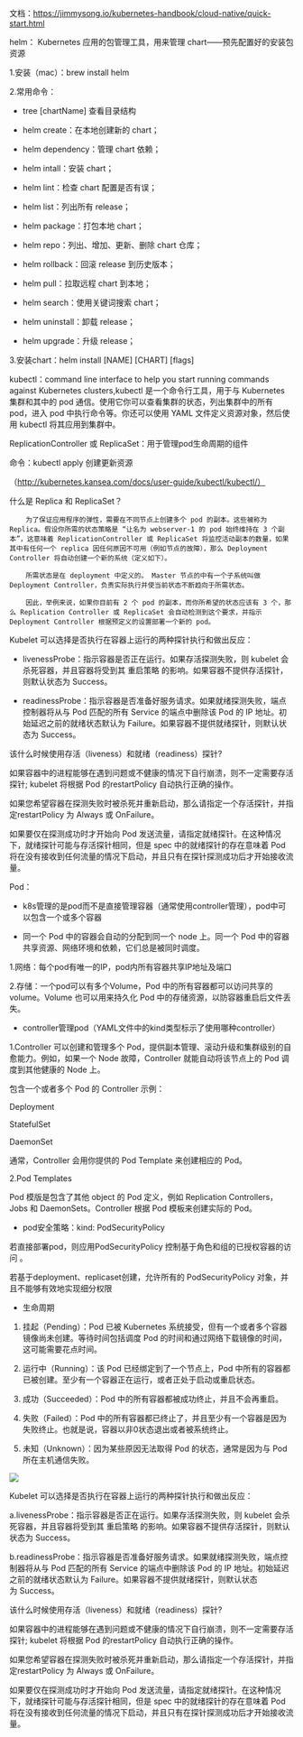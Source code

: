 文档：https://jimmysong.io/kubernetes-handbook/cloud-native/quick-start.html

helm： Kubernetes 应用的包管理工具，用来管理 chart——预先配置好的安装包资源

1.安装（mac）：brew install helm

2.常用命令：

- tree [chartName]    查看目录结构

- helm create：在本地创建新的 chart；

- helm dependency：管理 chart 依赖；

- helm intall：安装 chart；

- helm lint：检查 chart 配置是否有误；

- helm list：列出所有 release；

- helm package：打包本地 chart；

- helm repo：列出、增加、更新、删除 chart 仓库；

- helm rollback：回滚 release 到历史版本；

- helm pull：拉取远程 chart 到本地；

- helm search：使用关键词搜索 chart；

- helm uninstall：卸载 release；

- helm upgrade：升级 release；

3.安装chart：helm install [NAME] [CHART] [flags]





kubectl：command line interface to help you start running commands against Kubernetes clusters,kubectl 是一个命令行工具，用于与 Kubernetes 集群和其中的 pod 通信。使用它你可以查看集群的状态，列出集群中的所有 pod，进入 pod 中执行命令等。你还可以使用 YAML 文件定义资源对象，然后使用 kubectl 将其应用到集群中。



ReplicationController 或 ReplicaSet：用于管理pod生命周期的组件

命令：kubectl apply 创建更新资源

（http://kubernetes.kansea.com/docs/user-guide/kubectl/kubectl/）

什么是 Replica 和 ReplicaSet？

        为了保证应用程序的弹性，需要在不同节点上创建多个 pod 的副本。这些被称为 Replica。假设你所需的状态策略是 “让名为 webserver-1 的 pod 始终维持在 3 个副本”，这意味着 ReplicationController 或 ReplicaSet 将监控活动副本的数量，如果其中有任何一个 replica 因任何原因不可用（例如节点的故障），那么 Deployment Controller 将自动创建一个新的系统（定义如下）。

        所需状态是在 deployment 中定义的。 Master 节点的中有一个子系统叫做 Deployment Controller，负责实际执行并使当前状态不断趋向于所需状态。

        因此，举例来说，如果你目前有 2 个 pod 的副本，而你所希望的状态应该有 3 个，那么 Replication Controller 或 ReplicaSet 会自动检测到这个要求，并指示 Deployment Controller 根据预定义的设置部署一个新的 pod。





Kubelet 可以选择是否执行在容器上运行的两种探针执行和做出反应：

- livenessProbe：指示容器是否正在运行。如果存活探测失败，则 kubelet 会杀死容器，并且容器将受到其 重启策略 的影响。如果容器不提供存活探针，则默认状态为 Success。

- readinessProbe：指示容器是否准备好服务请求。如果就绪探测失败，端点控制器将从与 Pod 匹配的所有 Service 的端点中删除该 Pod 的 IP 地址。初始延迟之前的就绪状态默认为 Failure。如果容器不提供就绪探针，则默认状态为 Success。

该什么时候使用存活（liveness）和就绪（readiness）探针?

如果容器中的进程能够在遇到问题或不健康的情况下自行崩溃，则不一定需要存活探针; kubelet 将根据 Pod 的restartPolicy 自动执行正确的操作。

如果您希望容器在探测失败时被杀死并重新启动，那么请指定一个存活探针，并指定restartPolicy 为 Always 或 OnFailure。

如果要仅在探测成功时才开始向 Pod 发送流量，请指定就绪探针。在这种情况下，就绪探针可能与存活探针相同，但是 spec 中的就绪探针的存在意味着 Pod 将在没有接收到任何流量的情况下启动，并且只有在探针探测成功后才开始接收流量。



Pod：

- k8s管理的是pod而不是直接管理容器（通常使用controller管理），pod中可以包含一个或多个容器

- 同一个 Pod 中的容器会自动的分配到同一个 node 上。同一个 Pod 中的容器共享资源、网络环境和依赖，它们总是被同时调度。

1.网络：每个pod有唯一的IP，pod内所有容器共享IP地址及端口

2.存储：一个pod可以有多个Volume，Pod 中的所有容器都可以访问共享的 volume。Volume 也可以用来持久化 Pod 中的存储资源，以防容器重启后文件丢失。

- controller管理pod（YAML文件中的kind类型标示了使用哪种controller）

1.Controller 可以创建和管理多个 Pod，提供副本管理、滚动升级和集群级别的自愈能力。例如，如果一个 Node 故障，Controller 就能自动将该节点上的 Pod 调度到其他健康的 Node 上。

包含一个或者多个 Pod 的 Controller 示例：

Deployment

StatefulSet

DaemonSet

通常，Controller 会用你提供的 Pod Template 来创建相应的 Pod。

2.Pod Templates

Pod 模版是包含了其他 object 的 Pod 定义，例如 Replication Controllers，Jobs 和 DaemonSets。Controller 根据 Pod 模板来创建实际的 Pod。

- pod安全策略：kind: PodSecurityPolicy

若直接部署pod，则应用PodSecurityPolicy 控制基于角色和组的已授权容器的访问 。

若基于deployment、replicaset创建，允许所有的 PodSecurityPolicy 对象，并且不能够有效地实现细分权限

- 生命周期

1. 挂起（Pending）：Pod 已被 Kubernetes 系统接受，但有一个或者多个容器镜像尚未创建。等待时间包括调度 Pod 的时间和通过网络下载镜像的时间，这可能需要花点时间。

1. 运行中（Running）：该 Pod 已经绑定到了一个节点上，Pod 中所有的容器都已被创建。至少有一个容器正在运行，或者正处于启动或重启状态。

1. 成功（Succeeded）：Pod 中的所有容器都被成功终止，并且不会再重启。

1. 失败（Failed）：Pod 中的所有容器都已终止了，并且至少有一个容器是因为失败终止。也就是说，容器以非0状态退出或者被系统终止。

1. 未知（Unknown）：因为某些原因无法取得 Pod 的状态，通常是因为与 Pod 所在主机通信失败。

![](https://i.loli.net/2021/08/25/dmw3Rpo9UvcDB7H.png)

Kubelet 可以选择是否执行在容器上运行的两种探针执行和做出反应：

a.livenessProbe：指示容器是否正在运行。如果存活探测失败，则 kubelet 会杀死容器，并且容器将受到其 重启策略 的影响。如果容器不提供存活探针，则默认状态为 Success。

b.readinessProbe：指示容器是否准备好服务请求。如果就绪探测失败，端点控制器将从与 Pod 匹配的所有 Service 的端点中删除该 Pod 的 IP 地址。初始延迟之前的就绪状态默认为 Failure。如果容器不提供就绪探针，则默认状态为 Success。

该什么时候使用存活（liveness）和就绪（readiness）探针?

如果容器中的进程能够在遇到问题或不健康的情况下自行崩溃，则不一定需要存活探针; kubelet 将根据 Pod 的restartPolicy 自动执行正确的操作。

如果您希望容器在探测失败时被杀死并重新启动，那么请指定一个存活探针，并指定restartPolicy 为 Always 或 OnFailure。

如果要仅在探测成功时才开始向 Pod 发送流量，请指定就绪探针。在这种情况下，就绪探针可能与存活探针相同，但是 spec 中的就绪探针的存在意味着 Pod 将在没有接收到任何流量的情况下启动，并且只有在探针探测成功后才开始接收流量。



